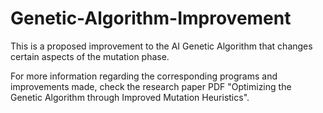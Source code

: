 # Genetic-Algorithm-Improvement
This is a proposed improvement to the AI Genetic Algorithm that changes certain aspects of the mutation phase.


For more information regarding the corresponding programs and improvements made, check the research paper PDF "Optimizing the Genetic Algorithm through Improved Mutation Heuristics".
